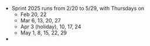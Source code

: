 - Sprint 2025 runs from 2/20 to 5/29, with Thursdays on
	- Feb 20, 22
	- Mar 6, 13, 20, 27
	- Apr 3 (holiday), 10, 17, 24
	- May 1, 8, 15, 22, 29
- 